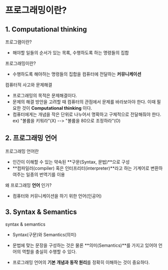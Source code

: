 # 프로그래밍이란?

## 1. Computational thinking

프로그램이란?

- 해야할 일들의 순서가 있는 목록, 수행하도록 하는 명령들의 집합



프로그래밍이란?

- 수행하도록 해야하는 명령들의 집합을 컴퓨터에 전달하는 **커뮤니케이션**



컴퓨터적 사고와 문제해결

- 프로그래밍의 목적은 문제해결이다.
- 문제의 해결 방안을 고려할 때 컴퓨터의 관점에서 문제를 바라보아야 한다. 이때 필요한 것이 **Computational thinking** 이다.
- 컴퓨터에게는 개념을 작은 단위로 나누어서 명확하고 구체적으로 전달해줘야 한다. ex) "볼륨을 키워라"(X) --> "볼륨을 80으로 조정하라"(O)



## 2. 프로그래밍 언어

프로그래밍 언어란

- 인간이 이해할 수 있는 약속된 **구문(Syntax, 문법)**으로 구성
- **컴파일러(compiler) 혹은 인터프리터(interpreter)**라고 하는 기계어로 변환하여주는 일종의 번역기를 이용



왜 프로그래밍 **언어** 인가? 

- 컴퓨터와 커뮤니케이션을 하기 위한 언어(인공어)



## 3. Syntax & Semantics

syntax & semantics

- Syntax(구문)와 Semantics(의미)
- 문법에 맞는 문장을 구성하는 것은 물론 **의미(Semantics)**를 가지고 있어야 언어의 역할을 충실히 수행할 수 있다.

- 프로그래밍 언어의 **기본 개념과 동작 원리**를 정확히 이해하는 것이 중요하다.